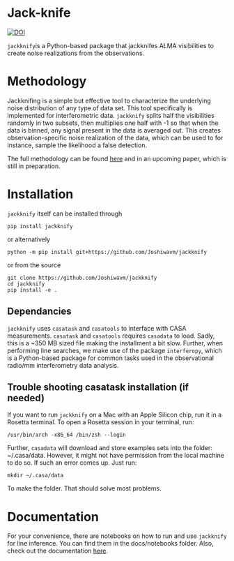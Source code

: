 Jack-knife
==========
[![DOI](https://zenodo.org/badge/593247898.svg)](https://zenodo.org/doi/10.5281/zenodo.12516584)

``jackknify``is a Python-based package that jackknifes ALMA visibilities to create noise realizations from the observations. 

Methodology
==========

Jackknifing is a simple but effective tool to characterize the underlying noise distribution of any type of data set. This tool specifically is implemented for interferometric data. ``jackknify`` splits half the visibilities randomly in two subsets, then multiplies one half with -1 so that when the data is binned, any signal present in the data is averaged out. This creates observation-specific noise realization of the data, which can be used to for instance, sample the likelihood a false detection. 

The full methodology can be found [here](https://arxiv.org/abs/2210.03754) and in an upcoming paper, which is still in preparation. 

Installation
============

``jackknify`` itself can be installed through

    pip install jackknify
    
or alternatively

    python -m pip install git+https://github.com/Joshiwavm/jackknify

or from the source

    git clone https://github.com/Joshiwavm/jackknify
    cd jackknify
    pip install -e .


## Dependancies

``jackknify`` uses ``casatask`` and ``casatools`` to interface with CASA measurements. ``casatask`` and ``casatools`` requires ``casadata`` to load. Sadly, this is a  ~350 MB sized file making the installment a bit slow. Further, when performing line searches, we make use of the package ``interferopy``, which is a Python-based package for common tasks used in the observational radio/mm interferometry data analysis.

## Trouble shooting casatask installation (if needed) 

If you want to run `jackknify` on a Mac with an Apple Silicon chip, run it in a Rosetta terminal. To open a Rosetta session in your terminal, run:
    
    /usr/bin/arch -x86_64 /bin/zsh --login

Further, `casadata` will download and store examples sets into the folder:  ~/.casa/data. However, it might not have permission from the local machine to do so. If such an error comes up. Just run:

    mkdir ~/.casa/data

To make the folder. That should solve most problems. 


Documentation
============

For your convenience, there are notebooks on how to run and use ``jackknify`` for line inference. You can find them in the docs/notebooks folder. Also, check out the documentation [here](https://joshiwavm.github.io/jackknify/).
